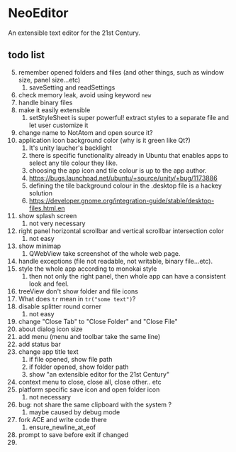 # NeoEditor

An extensible text editor for the 21st Century.


## todo list

5. remember opened folders and files (and other things, such as window size, panel size...etc)
    1. saveSetting and readSettings
11. check memory leak, avoid using keyword `new`
12. handle binary files
23. make it easily extensible
    1. setStyleSheet is super powerful! extract styles to a separate file and let user customize it
24. change name to NotAtom and open source it?
26. application icon background color (why is it green like Qt?)
    1. It's unity laucher's backlight
    2. there is specific functionality already in Ubuntu that enables apps to select any tile colour they like.
    3. choosing the app icon and tile colour is up to the app author.
    4. https://bugs.launchpad.net/ubuntu/+source/unity/+bug/1173886
    5. defining the tile background colour in the .desktop file is a hackey solution
    6. https://developer.gnome.org/integration-guide/stable/desktop-files.html.en
27. show splash screen
    1. not very necessary
31. right panel horizontal scrollbar and vertical scrollbar intersection color
    1. not easy
32. show minimap
    1. QWebView take screenshot of the whole web page.
33. handle exceptions (file not readable, not writable, binary file...etc).
35. style the whole app according to monokai style
    1. then not only the right panel, then whole app can have a consistent look and feel.
36. treeView don't show folder and file icons
39. What does `tr` mean in `tr("some text")`?
41. disable splitter round corner
    1. not easy
42. change "Close Tab" to "Close Folder" and "Close File"
43. about dialog icon size
44. add menu (menu and toolbar take the same line)
45. add status bar
46. change app title text
    1. if file opened, show file path
    2. if folder opened, show folder path
    3. show "an extensible editor for the 21st Century"
47. context menu to close, close all, close other.. etc
48. platform specific save icon and open folder icon
    1. not necessary
49. bug: not share the same clipboard with the system ?
    1. maybe caused by debug mode
50. fork ACE and write code there
    1. ensure_newline_at_eof
54. prompt to save before exit if changed
56.
